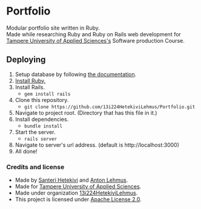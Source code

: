 # Portfolio
Modular portfolio site written in Ruby.  
Made while researching Ruby and Ruby on Rails web development for [Tampere University of Applied Sciences's](http://www.tamk.fi/web/tamken) Software production Course.

## Deploying  

1. Setup database by following [the documentation](https://github.com/13i224HetekiviLehmus/Portfolio/blob/master/database/README.md).
1. [Install Ruby.](https://www.ruby-lang.org/en/documentation/installation/)
1. Install Rails.
    * ```gem install rails```
1. Clone this repository.
    * ```git clone https://github.com/13i224HetekiviLehmus/Portfolio.git```
1. Navigate to project root. (Directory that has this file in it.)
1. Install dependencies.
    * ```bundle install```
1. Start the server.
    * ```rails server```
1. Navigate to server's url address. (default is http://localhost:3000)
1. All done!

### Credits and license

* Made by [Santeri Hetekivi](https://github.com/SanteriHetekivi) and [Anton Lehmus](https://github.com/AntonLehmus).
* Made for [Tampere University of Applied Sciences](http://www.tamk.fi/web/tamken).
* Made under organization [13i224HetekiviLehmus](https://github.com/13i224HetekiviLehmus).
* This project is licensed under [Apache License 2.0](https://raw.githubusercontent.com/13i224HetekiviLehmus/Portfolio/master/LICENSE).
